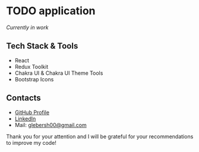 # TODO application

_Currently in work_

## Tech Stack & Tools
* React
* Redux Toolkit
* Chakra UI & Chakra UI Theme Tools
* Bootstrap Icons

## Contacts
* [GitHub Profile](https://github.com/glebersh)
* [LinkedIn](https://www.linkedin.com/in/gleb-ershov-804b50232/)
* Mail: glebersh00@gmail.com


Thank you for your attention and I will be grateful for your recommendations to improve my code!
